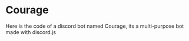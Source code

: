 # Courage
Here is the code of a  discord bot named Courage, its a multi-purpose bot made with discord.js
